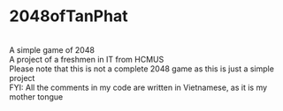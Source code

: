 # 2048ofTanPhat
<br />A simple game of 2048
<br />A project of a freshmen in IT from HCMUS
<br />Please note that this is not a complete 2048 game as this is just a simple project
<br /> FYI: All the comments in my code are written in Vietnamese, as it is my mother tongue
